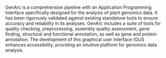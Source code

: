 GenArc is a comprehensive pipeline with an Application Programming Interface specifically designed for the analysis of plant genomics data. It has been rigorously validated against existing standalone tools to ensure accuracy and reliability in its analyses. GenArc includes a suite of tools for quality checking, preprocessing, assembly quality assessment, gene finding, structural and functional annotation, as well as gene and protein annotation.  The development of this graphical user interface (GUI) enhances accessibility, providing an intuitive platform for genomics data analysis. 

<!---
Akhansha-GenArc/Akhansha-GenArc is a ✨ special ✨ repository because its `README.md` (this file) appears on your GitHub profile.
You can click the Preview link to take a look at your changes.
--->
